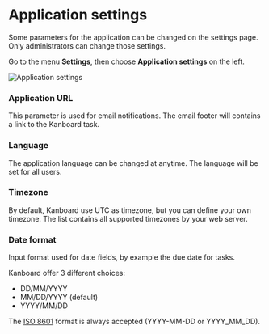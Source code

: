 Application settings
====================

Some parameters for the application can be changed on the settings page.
Only administrators can change those settings.

Go to the menu **Settings**, then choose **Application settings** on the left.

![Application settings](http://kanboard.net/screenshots/documentation/application-settings.png)

### Application URL

This parameter is used for email notifications.
The email footer will contains a link to the Kanboard task.

### Language

The application language can be changed at anytime.
The language will be set for all users.

### Timezone

By default, Kanboard use UTC as timezone, but you can define your own timezone.
The list contains all supported timezones by your web server.

### Date format

Input format used for date fields, by example the due date for tasks.

Kanboard offer 3 different choices:

- DD/MM/YYYY
- MM/DD/YYYY (default)
- YYYY/MM/DD

The [ISO 8601](http://en.wikipedia.org/wiki/ISO_8601) format is always accepted (YYYY-MM-DD or YYYY_MM_DD).
